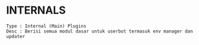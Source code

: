 # INTERNALS

```
Type : Internal (Main) Plugins
Desc : Berisi semua modul dasar untuk userbot termasuk env manager dan updater
```